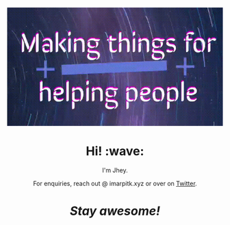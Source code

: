 [![Social banner for its-arpit align='center' ](https://github.com/its-arpit/its-arpit/blob/main/intro.gif?raw=true)](https://imarpitk.xyz)
<h1 align='center'> Hi! :wave:</h1>
<p align='center'>
I'm Jhey.
</p>
<p align='center'>For enquiries, reach out @ imarpitk.xyz or over on <a href="https://twitter.com/arrpitk">Twitter</a>.</p>

<h1 align='center'><i>Stay awesome!</i></h1>
<!--
**its-arpit/its-arpit** is a ✨ _special_ ✨ repository because its `README.md` (this file) appears on your GitHub profile.

Here are some ideas to get you started:

- 🔭 I’m currently working on ...
- 🌱 I’m currently learning ...
- 👯 I’m looking to collaborate on ...
- 🤔 I’m looking for help with ...
- 💬 Ask me about ...
- 📫 How to reach me: ...
- 😄 Pronouns: ...
- ⚡ Fun fact: ...
-->
